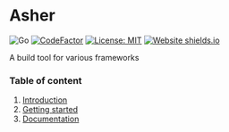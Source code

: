 # Asher
![Go](https://github.com/fluid-tech/asher/workflows/Go/badge.svg)
[![CodeFactor](https://www.codefactor.io/repository/github/fluid-tech/asher/badge)](https://www.codefactor.io/repository/github/fluid-tech/asher) 
[![License: MIT](https://img.shields.io/badge/License-MIT-yellow.svg)](https://opensource.org/licenses/MIT) [![Website shields.io](https://img.shields.io/website-up-down-green-red/http/shields.io.svg)](http://shields.io/)


A build tool for various frameworks

### Table of content
1. [Introduction]()
2. [Getting started]()
3. [Documentation]()

